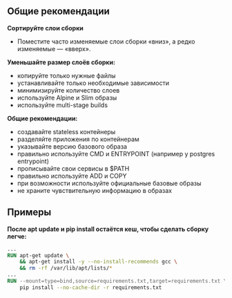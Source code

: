 ## Общие рекомендации

**Сортируйте слои сборки**  
  - Поместите часто изменяемые слои сборки «вниз», а редко изменяемые — «вверх».
  
**Уменьшайте размер слоёв сборки:**  
  - копируйте только нужные файлы  
  - устанавливайте только необходимые зависимости  
  - минимизируйте количество слоев  
  - используйте Alpine и Slim образы  
  - используйте multi-stage builds
  
**Общие рекомендации:**  
  - создавайте stateless контейнеры  
  - разделяйте приложения по контейнерам  
  - указывайте версию базового образа  
  - правильно используйте CMD и ENTRYPOINT (например у postgres entrypoint)
  - прописывайте свои сервисы в $PATH  
  - правильно используйте ADD и COPY  
  - при возможности используйте официальные базовые образы  
  - не храните чувствительную информацию в образах  

## Примеры

**После apt update и pip install остаётся кеш, чтобы сделать сборку легче:**
```Dockerfile
...
RUN apt-get update \
    && apt-get install -y --no-install-recommends gcc \
    && rm -rf /var/lib/apt/lists/*
...
RUN --mount=type=bind,source=requirements.txt,target=requirements.txt \
    pip install --no-cache-dir -r requirements.txt
```

